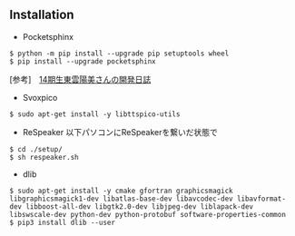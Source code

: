 ## Installation


- Pocketsphinx

```
$ python -m pip install --upgrade pip setuptools wheel
$ pip install --upgrade pocketsphinx
```
[参考]　[14期生東雲陽美さんの開発日誌](http://rione.org/dokuwiki/14%E6%9C%9F%E7%94%9F/%E6%9D%B1%E9%9B%B2%E9%99%BD%E7%BE%8E/%E9%96%8B%E7%99%BA%E6%97%A5%E8%AA%8C)

- Svoxpico
```
$ sudo apt-get install -y libttspico-utils
```
- ReSpeaker
以下パソコンにReSpeakerを繋いだ状態で
```
$ cd ./setup/
$ sh respeaker.sh
```
- dlib
```
$ sudo apt-get install -y cmake gfortran graphicsmagick libgraphicsmagick1-dev libatlas-base-dev libavcodec-dev libavformat-dev libboost-all-dev libgtk2.0-dev libjpeg-dev liblapack-dev libswscale-dev python-dev python-protobuf software-properties-common
$ pip3 install dlib --user
```

